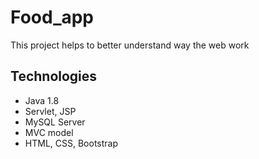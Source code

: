 # Food_app
This project helps to better understand way the web work

## Technologies
+ Java 1.8
+ Servlet, JSP
+ MySQL Server
+ MVC model
+ HTML, CSS, Bootstrap
